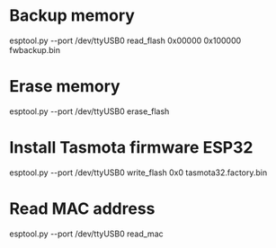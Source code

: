 # Backup memory
esptool.py --port /dev/ttyUSB0 read_flash 0x00000 0x100000 fwbackup.bin

# Erase memory
esptool.py --port /dev/ttyUSB0 erase_flash

# Install Tasmota firmware ESP32
esptool.py --port /dev/ttyUSB0 write_flash 0x0 tasmota32.factory.bin

# Read MAC address
esptool.py --port /dev/ttyUSB0 read_mac